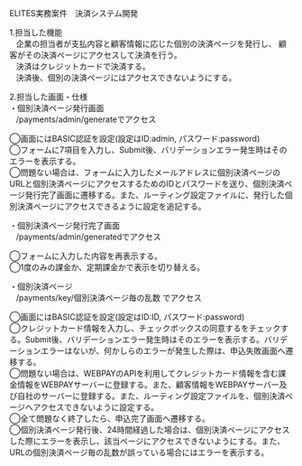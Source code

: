 ELITES実務案件　決済システム開発<br>

1.担当した機能<br>
  &nbsp;&nbsp;&nbsp;企業の担当者が支払内容と顧客情報に応じた個別の決済ページを発行し、
  顧客がその決済ページにアクセスして決済を行う。<br>
  &nbsp;&nbsp;&nbsp;決済はクレジットカードで決済する。<br>
  &nbsp;&nbsp;&nbsp;決済後、個別の決済ページにはアクセスできないようにする。<br>

2.担当した画面・仕様<br>
・個別決済ページ発行画面<br>
  &nbsp;&nbsp;&nbsp;/payments/admin/generateでアクセス

  ◯画面にはBASIC認証を設定(設定はID:admin, パスワード:password)<br>
  ◯フォームに7項目を入力し、Submit後、バリデーションエラー発生時はそのエラーを表示する。<br>
  ◯問題ない場合は、フォームに入力したメールアドレスに個別決済ページのURLと個別決済ページにアクセスするためのIDとパスワードを送り、個別決済ページ発行完了画面に遷移する。また、ルーティング設定ファイルに、発行した個別決済ページにアクセスできるように設定を追記する。<br>

・個別決済ページ発行完了画面<br>
  &nbsp;&nbsp;&nbsp;/payments/admin/generatedでアクセス

  ◯フォームに入力した内容を再表示する。<br>
  ◯1度のみの課金か、定期課金かで表示を切り替える。<br>

・個別決済ページ<br>
  &nbsp;&nbsp;&nbsp;/payments/key/個別決済ページ毎の乱数 でアクセス

  ◯画面にはBASIC認証を設定(設定はID:ID, パスワード:password)<br>
  ◯クレジットカード情報を入力し、チェックボックスの同意するをチェックする。Submit後、バリデーションエラー発生時はそのエラーを表示する。バリデーションエラーはないが、何かしらのエラーが発生した際は、申込失敗画面へ遷移する。<br>
  ◯問題ない場合は、WEBPAYのAPIを利用してクレジットカード情報を含む課金情報をWEBPAYサーバーに登録する。また、顧客情報をWEBPAYサーバー及び自社のサーバーに登録する。また、ルーティング設定ファイルを、個別決済ページへアクセスできないように設定する。<br>
  ◯全て問題なく終了したら、申込完了画面へ遷移する。<br>
  ◯個別決済ページ発行後、24時間経過した場合は、個別決済ページにアクセスした際にエラーを表示し、該当ページにアクセスできないようにする。また、URLの個別決済ページ毎の乱数が誤っている場合にはエラーを表示する。
